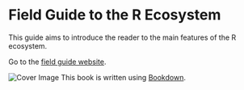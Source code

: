 # Field Guide to the R Ecosystem

This guide aims to introduce the reader to the main features of the R ecosystem.

Go to the [field guide website](http://fg2re.sellorm.com).

![Cover Image](https://raw.githubusercontent.com/sellorm/field-guide-to-the-r-ecosystem/master/cover.png)
This book is written using [Bookdown](https://github.com/rstudio/bookdown).
